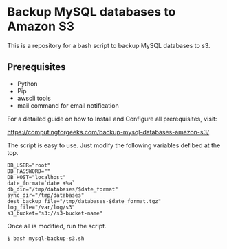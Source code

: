 # Backup MySQL databases to Amazon S3

This is a repository for a bash script to backup MySQL databases to s3.

## Prerequisites

- Python
- Pip
- awscli tools
- mail command for email notification

For a detailed guide on how to Install and Configure all prerequisites, visit:

https://computingforgeeks.com/backup-mysql-databases-amazon-s3/

The script is easy to use. Just modify the following variables defibed at the top.


```
DB_USER="root"
DB_PASSWORD=""
DB_HOST="localhost"
date_format=`date +%a`
db_dir="/tmp/databases/$date_format"
sync_dir="/tmp/databases"
dest_backup_file="/tmp/databases-$date_format.tgz"
log_file="/var/log/s3"
s3_bucket="s3://s3-bucket-name"
```
Once all is modified, run the script.

```
$ bash mysql-backup-s3.sh
```
